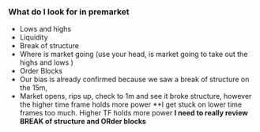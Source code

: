 ### What do I look for in premarket
- Lows and highs
- Liquidity
- Break of structure
- Where is market going (use your head, is market going to take out the highs and lows )
- Order Blocks
- Our bias is already confirmed because we saw a break of structure on the 15m,
- Market opens, rips up, check to 1m and see it broke structure, however the higher time frame holds more power 
**I get stuck on lower time frames too much. Higher TF holds more power
**I need to really review BREAK of structure and ORder blocks**
